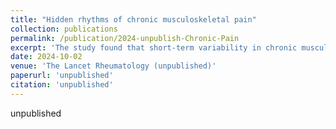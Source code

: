 ```yaml
---
title: "Hidden rhythms of chronic musculoskeletal pain"
collection: publications
permalink: /publication/2024-unpublish-Chronic-Pain
excerpt: 'The study found that short-term variability in chronic musculoskeletal pain is stable, clinically relevant, and may inform personalized pain management.'
date: 2024-10-02
venue: 'The Lancet Rheumatology (unpublished)'
paperurl: 'unpublished'
citation: 'unpublished'
---
```

unpublished